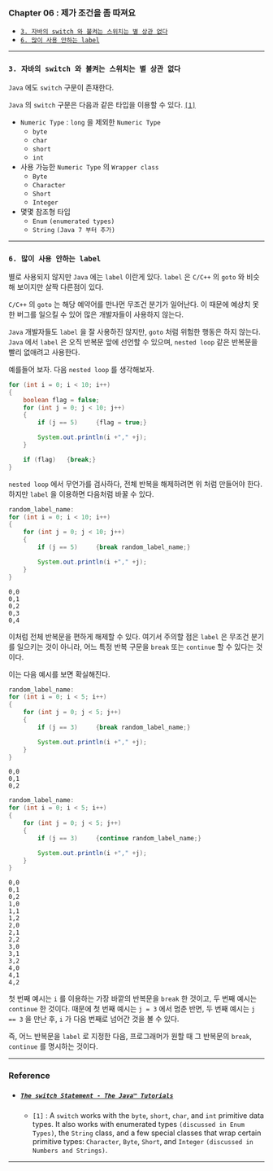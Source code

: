 
### Chapter 06 : 제가 조건을 좀 따져요
- [`3. 자바의 switch 와 불켜는 스위치는 별 상관 없다`](#3-자바의-switch-와-불켜는-스위치는-별-상관-없다)
- [`6. 많이 사용 안하는 label`](#6-많이-사용-안하는-label)

---

### `3. 자바의 switch 와 불켜는 스위치는 별 상관 없다`

`Java` 에도 `switch` 구문이 존재한다. 

`Java` 의 `switch` 구문은 다음과 같은 타입을 이용할 수 있다. [`[1]`](#the-switch-statement---the-java™-tutorials)

- `Numeric Type` : `long` 을 제외한 `Numeric Type`
    - `byte`
    - `char`
    - `short`
    - `int`
- 사용 가능한 `Numeric Type` 의 `Wrapper class`
    - `Byte`
    - `Character`
    - `Short`
    - `Integer`
- 몇몇 참조형 타입
    - `Enum` `(enumerated types)`
    - `String` `(Java 7 부터 추가)`

---

### `6. 많이 사용 안하는 label`

별로 사용되지 않지만 `Java` 에는 `label` 이란게 있다. `label` 은 `C/C++` 의 `goto` 와 비슷해 보이지만 살짝 다른점이 있다.

`C/C++` 의 `goto` 는 해당 예약어를 만나먼 무조건 분기가 일어난다. 이 때문에 예상치 못한 버그를 일으킬 수 있어 많은 개발자들이 사용하지 않는다.

`Java` 개발자들도 `label` 을 잘 사용하진 않지만, `goto` 처럼 위험한 행동은 하지 않는다.
`Java` 에서 `label` 은 오직 반복문 앞에 선언할 수 있으며, `nested loop` 같은 반복문을 빨리 없애려고 사용한다.

예를들어 보자. 다음 `nested loop` 를 생각해보자.

```java
for (int i = 0; i < 10; i++) 
{
    boolean flag = false;
    for (int j = 0; j < 10; j++) 
    {
        if (j == 5)     {flag = true;}

        System.out.println(i +"," +j);
    }

    if (flag)   {break;}
}
```

`nested loop` 에서 무언가를 검사하다, 전체 반복을 해제하려면 위 처럼 만들어야 한다. 하지만 `label` 을 이용하면 다음처럼 바꿀 수 있다.

```java
random_label_name:
for (int i = 0; i < 10; i++) 
{
    for (int j = 0; j < 10; j++) 
    {
        if (j == 5)     {break random_label_name;}

        System.out.println(i +"," +j);
    }
}
```

```
0,0
0,1
0,2
0,3
0,4
```

이처럼 전체 반복문을 편하게 해제할 수 있다. 여기서 주의할 점은 `label` 은 무조건 분기를 일으키는 것이 아니라, 어느 특정 반복 구문을 `break` 또는 `continue` 할 수 있다는 것이다.

이는 다음 예시를 보면 확실해진다.

```java
random_label_name:
for (int i = 0; i < 5; i++) 
{
    for (int j = 0; j < 5; j++) 
    {
        if (j == 3)     {break random_label_name;}

        System.out.println(i +"," +j);
    }
}
```
```
0,0
0,1
0,2
```

```java
random_label_name:
for (int i = 0; i < 5; i++) 
{
    for (int j = 0; j < 5; j++) 
    {
        if (j == 3)     {continue random_label_name;}

        System.out.println(i +"," +j);
    }
}
```
```
0,0
0,1
0,2
1,0
1,1
1,2
2,0
2,1
2,2
3,0
3,1
3,2
4,0
4,1
4,2
```

첫 번째 예시는 `i` 를 이용하는 가장 바깥의 반복문을 `break` 한 것이고, 두 번째 예시는 `continue` 한 것이다.
때문에 첫 번째 예시는 `j = 3` 에서 멈춘 반면, 두 번째 예시는 `j == 3` 을 만난 후, `i` 가 다음 번째로 넘어간 것을 볼 수 있다.

즉, 어느 반복문을 `label` 로 지정한 다음, 프로그래머가 원할 때 그 반복문의 `break`, `continue` 를 명시하는 것이다.

---

### Reference

- ##### [`The switch Statement - The Java™ Tutorials`](https://docs.oracle.com/javase/tutorial/java/nutsandbolts/switch.html)
    - `[1]` : A `switch` works with the `byte`, `short`, `char`, and `int` primitive data types. It also works with enumerated types `(discussed in Enum Types)`, the `String` class, and a few special classes that wrap certain primitive types: `Character`, `Byte`, `Short`, and `Integer` `(discussed in Numbers and Strings)`.

---
